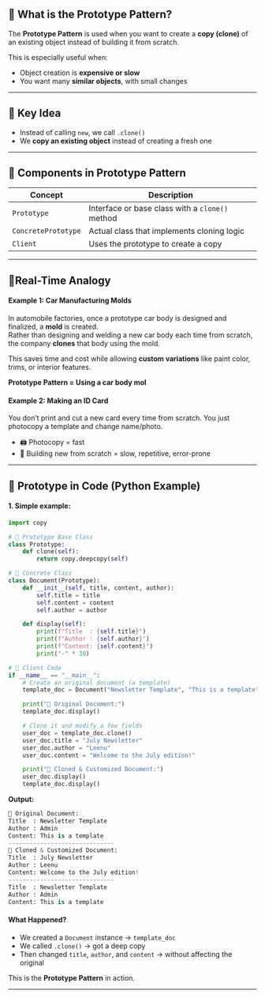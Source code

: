 
## 🔹 What is the Prototype Pattern?

The **Prototype Pattern** is used when you want to create a **copy (clone)** of an existing object instead of building it from scratch.

This is especially useful when:

- Object creation is **expensive or slow**
- You want many **similar objects**, with small changes

---

## 🔹 Key Idea

- Instead of calling `new`, we call `.clone()`
- We **copy an existing object** instead of creating a fresh one

---

## 🔹 Components in Prototype Pattern

| **Concept**        | **Description**                                      |
|--------------------|------------------------------------------------------|
| `Prototype`        | Interface or base class with a `clone()` method      |
| `ConcretePrototype`| Actual class that implements cloning logic           |
| `Client`           | Uses the prototype to create a copy                  |

---

## 🔹Real-Time Analogy 

#### Example 1: Car Manufacturing Molds

In automobile factories, once a prototype car body is designed and finalized, a **mold** is created.  
Rather than designing and welding a new car body each time from scratch, the company **clones** that body using the mold.

This saves time and cost while allowing **custom variations** like paint color, trims, or interior features.

**Prototype Pattern = Using a car body mol**

#### Example 2: Making an ID Card
You don’t print and cut a new card every time from scratch.
You just photocopy a template and change name/photo.

- 🖨️ Photocopy = fast
- 👷 Building new from scratch = slow, repetitive, error-prone

---

## 🔹 Prototype in Code (Python Example)

#### 1. Simple example:
```python
import copy

# 🔹 Prototype Base Class
class Prototype:
    def clone(self):
        return copy.deepcopy(self)

# 🔹 Concrete Class
class Document(Prototype):
    def __init__(self, title, content, author):
        self.title = title
        self.content = content
        self.author = author

    def display(self):
        print(f"Title  : {self.title}")
        print(f"Author : {self.author}")
        print(f"Content: {self.content}")
        print("-" * 30)

# 🔹 Client Code
if __name__ == "__main__":
    # Create an original document (a template)
    template_doc = Document("Newsletter Template", "This is a template", "Admin")

    print("📄 Original Document:")
    template_doc.display()

    # Clone it and modify a few fields
    user_doc = template_doc.clone()
    user_doc.title = "July Newsletter"
    user_doc.author = "Leenu"
    user_doc.content = "Welcome to the July edition!"

    print("📄 Cloned & Customized Document:")
    user_doc.display()
    template_doc.display()
```
**Output:**
```python
📄 Original Document:
Title  : Newsletter Template
Author : Admin
Content: This is a template
------------------------------
📄 Cloned & Customized Document:
Title  : July Newsletter
Author : Leenu
Content: Welcome to the July edition!
------------------------------
Title  : Newsletter Template
Author : Admin
Content: This is a template
```

####  What Happened?

- We created a `Document` instance → `template_doc`
- We called `.clone()` → got a deep copy
- Then changed `title`, `author`, and `content` → without affecting the original

This is the **Prototype Pattern** in action.

---


